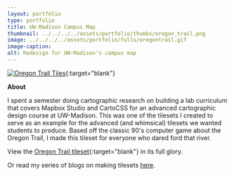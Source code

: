 ```yaml
---
layout: portfolio
type: portfolio
title: UW-Madison Campus Map
thumbnail: ../../../../assets/portfolio/thumbs/oregon_trail.png
image: ../../../../assets/portfolio/fulls/oregontrail.gif
image-caption:
alt: Redesign for UW-Madison's campus map
---
```

[![Oregon Trail Tiles]({{page.image}})](https://api.tiles.mapbox.com/v4/katiekowalsky.fe158312/page.html?access_token=pk.eyJ1Ijoia2F0aWVrb3dhbHNreSIsImEiOiJHR2hfdlBNIn0.GUMLsSnT-SYx4ew7b77kqw#4/39.30/-82.53){:target="blank"}

**About**

I spent a semester doing cartographic research on building a lab curriculum that covers Mapbox Studio and CartoCSS for an advanced cartographic design course at UW-Madison. This was one of the tilesets I created to serve as an example for the advanced (and whimsical) tilesets we wanted students to produce. Based off the classic 90's computer game about the Oregon Trail, I made this tileset for everyone who dared ford that river.

View the [Oregon Trail tileset](https://api.tiles.mapbox.com/v4/katiekowalsky.fe158312/page.html?access_token=pk.eyJ1Ijoia2F0aWVrb3dhbHNreSIsImEiOiJHR2hfdlBNIn0.GUMLsSnT-SYx4ew7b77kqw#4/39.30/-82.53){:target="blank"} in its full glory.

Or read my series of blogs on making tilesets [here]({{site.baseurl}}/posts/2015/05/25/cartocss-three.html).
